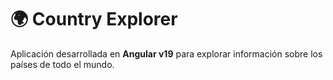# 🌍 Country Explorer

Aplicación desarrollada en **Angular v19** para explorar información sobre los países de todo el mundo.
